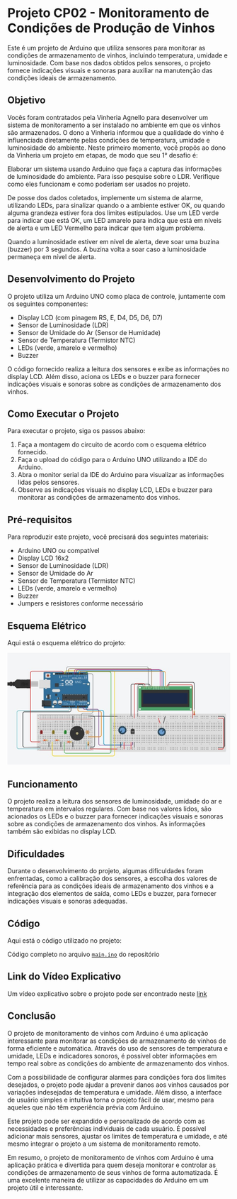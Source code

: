 # Projeto CP02 - Monitoramento de Condições de Produção de Vinhos

Este é um projeto de Arduino que utiliza sensores para monitorar as condições de armazenamento de vinhos, incluindo temperatura, umidade e luminosidade. Com base nos dados obtidos pelos sensores, o projeto fornece indicações visuais e sonoras para auxiliar na manutenção das condições ideais de armazenamento.

## Objetivo

Vocês foram contratados pela Vinheria Agnello para desenvolver um sistema de monitoramento a ser instalado no ambiente em que os vinhos são armazenados. O dono a Vinheria informou que a qualidade do vinho é influenciada diretamente pelas condições de temperatura, umidade e luminosidade do ambiente. Neste primeiro momento, você propôs ao dono da Vinheria um projeto em etapas, de modo que seu 1° desafio é:

Elaborar um sistema usando Arduino que faça a captura das informações de luminosidade do ambiente. Para isso pesquise sobre o LDR. Verifique como eles funcionam e como poderiam ser usados no projeto.

De posse dos dados coletados, implemente um sistema de alarme, utilizando LEDs, para sinalizar quando o a ambiente estiver OK, ou quando alguma grandeza estiver fora dos limites estipulados. Use um LED verde para indicar que está OK, um LED amarelo para indica que está em níveis de alerta e um LED Vermelho para indicar que tem algum problema.

Quando a luminosidade estiver em nível de alerta, deve soar uma buzina (buzzer) por 3 segundos. A buzina volta a soar caso a luminosidade permaneça em nível de alerta.
## Desenvolvimento do Projeto

O projeto utiliza um Arduino UNO como placa de controle, juntamente com os seguintes componentes:

- Display LCD (com pinagem RS, E, D4, D5, D6, D7)
- Sensor de Luminosidade (LDR)
- Sensor de Umidade do Ar (Sensor de Humidade)
- Sensor de Temperatura (Termistor NTC)
- LEDs (verde, amarelo e vermelho)
- Buzzer

O código fornecido realiza a leitura dos sensores e exibe as informações no display LCD. Além disso, aciona os LEDs e o buzzer para fornecer indicações visuais e sonoras sobre as condições de armazenamento dos vinhos.

## Como Executar o Projeto

Para executar o projeto, siga os passos abaixo:

1. Faça a montagem do circuito de acordo com o esquema elétrico fornecido.
2. Faça o upload do código para o Arduino UNO utilizando a IDE do Arduino.
3. Abra o monitor serial da IDE do Arduino para visualizar as informações lidas pelos sensores.
4. Observe as indicações visuais no display LCD, LEDs e buzzer para monitorar as condições de armazenamento dos vinhos.

## Pré-requisitos

Para reproduzir este projeto, você precisará dos seguintes materiais:

- Arduino UNO ou compatível
- Display LCD 16x2
- Sensor de Luminosidade (LDR)
- Sensor de Umidade do Ar
- Sensor de Temperatura (Termistor NTC)
- LEDs (verde, amarelo e vermelho)
- Buzzer
- Jumpers e resistores conforme necessário

## Esquema Elétrico

Aqui está o esquema elétrico do projeto:

<img src="circuit.png"/>


## Funcionamento

O projeto realiza a leitura dos sensores de luminosidade, umidade do ar e temperatura em intervalos regulares. Com base nos valores lidos, são acionados os LEDs e o buzzer para fornecer indicações visuais e sonoras sobre as condições de armazenamento dos vinhos. As informações também são exibidas no display LCD.

## Dificuldades

Durante o desenvolvimento do projeto, algumas dificuldades foram enfrentadas, como a calibração dos sensores, a escolha dos valores de referência para as condições ideais de armazenamento dos vinhos e a integração dos elementos de saída, como LEDs e buzzer, para fornecer indicações visuais e sonoras adequadas.

## Código

Aqui está o código utilizado no projeto:

Código completo no arquivo [`main.ino`](https://github.com/devCaiqueWS/vinheiria/edit/main/main.ino) do repositório

## Link do Vídeo Explicativo

Um vídeo explicativo sobre o projeto pode ser encontrado neste [link](???)

## Conclusão

O projeto de monitoramento de vinhos com Arduino é uma aplicação interessante para monitorar as condições de armazenamento de vinhos de forma eficiente e automática. Através do uso de sensores de temperatura e umidade, LEDs e indicadores sonoros, é possível obter informações em tempo real sobre as condições do ambiente de armazenamento dos vinhos.

Com a possibilidade de configurar alarmes para condições fora dos limites desejados, o projeto pode ajudar a prevenir danos aos vinhos causados por variações indesejadas de temperatura e umidade. Além disso, a interface de usuário simples e intuitiva torna o projeto fácil de usar, mesmo para aqueles que não têm experiência prévia com Arduino.

Este projeto pode ser expandido e personalizado de acordo com as necessidades e preferências individuais de cada usuário. É possível adicionar mais sensores, ajustar os limites de temperatura e umidade, e até mesmo integrar o projeto a um sistema de monitoramento remoto.

Em resumo, o projeto de monitoramento de vinhos com Arduino é uma aplicação prática e divertida para quem deseja monitorar e controlar as condições de armazenamento de seus vinhos de forma automatizada. É uma excelente maneira de utilizar as capacidades do Arduino em um projeto útil e interessante.

